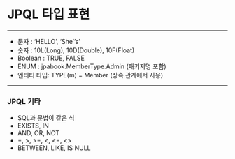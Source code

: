 # JPQL 타입 표현
***
* 문자 : ‘HELLO’, ‘She’’s’ 
* 숫자 : 10L(Long), 10D(Double), 10F(Float)
* Boolean : TRUE, FALSE
* ENUM :  jpabook.MemberType.Admin (패키지명 포함)
* 엔티티 타입: TYPE(m) = Member (상속 관계에서 사용)
***
### JPQL 기타
* SQL과 문법이 같은 식
* EXISTS, IN
* AND, OR, NOT
* =, >, >=, <, <=, <>
* BETWEEN, LIKE, IS NULL
